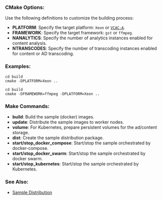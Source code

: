 
### CMake Options:

Use the following definitions to customize the building process:   
- **PLATFORM**: Specify the target platform: ```Xeon``` or [```VCAC-A```](vcac-a.md).   
- **FRAMEWORK**: Specify the target framework: ```gst``` or ```ffmpeg```.   
- **NANALYTICS**: Specify the number of analytics instances enabled for content analysis.  
- **NTRANSCODES**: Specify the number of transcoding instances enabled for content or AD transcoding.  

### Examples:   

```
cd build
cmake -DPLATFORM=Xeon ..
```

```
cd build
cmake -DFRAMEWORK=ffmpeg -DPLATFORM=Xeon ..
```

### Make Commands:

- **build**: Build the sample (docker) images.  
- **update**: Distribute the sample images to worker nodes.  
- **volume**: For Kubernetes, prepare persistent volumes for the ad/content storage.  
- **dist**: Create the sample distribution package.   
- **start/stop_docker_compose**: Start/stop the sample orchestrated by docker-compose.  
- **start/stop_docker_swarm**: Start/stop the sample orchestrated by docker swarm.   
- **start/stop_kubernetes**: Start/stop the sample orchestrated by Kubernetes.   

### See Also:

- [Sample Distribution](dist.md)   
